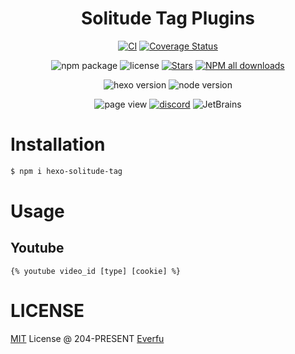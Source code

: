 <div align="center">

# Solitude Tag Plugins

[![CI](https://github.com/everfu/hexo-solitude-tag/actions/workflows/ci.yml/badge.svg?branch=main)](https://github.com/everfu/hexo-solitude-tag/actions/workflows/ci.yml)
[![Coverage Status](https://coveralls.io/repos/github/everfu/hexo-solitude-tag/badge.svg)](https://coveralls.io/github/everfu/hexo-solitude-tag)

![npm package](https://img.shields.io/npm/v/hexo-solitude-tag?style=for-the-badge)
![license](https://img.shields.io/github/license/everfu/hexo-solitude-tag?color=FF5531&style=for-the-badge)
[![Stars](https://img.shields.io/github/stars/everfu/hexo-solitude-tag?style=for-the-badge)](https://github.com/everfu/hexo-solitude-tag/stargazers)
[![NPM all downloads](https://img.shields.io/npm/dy/hexo-solitude-tag?color=white&style=for-the-badge)](https://www.npmjs.com/package/hexo-solitude-tag)

![hexo version](https://img.shields.io/badge/hexo-7.0.0+-blue?logo=hexo&logoColor=white&style=for-the-badge)
![node version](https://img.shields.io/badge/node-14.0.0+-white?logo=node.js&logoColor=white&style=for-the-badge)

![page view](https://komarev.com/ghpvc/?username=hexo-solitude-tag&abbreviated=true&style=for-the-badge)
[![discord](https://img.shields.io/discord/1266610921942548553?style=for-the-badge&logo=discord&label=discord&logoColor=white)](https://discord.gg/HZXAnK4Sut)
![JetBrains](https://img.shields.io/badge/jetbrains-support-black?logo=jetbrains&style=for-the-badge)

</div>

# Installation

```sh
$ npm i hexo-solitude-tag
```

# Usage

## Youtube

```ejs
{% youtube video_id [type] [cookie] %}
```

# LICENSE

[MIT](./LICENSE) License @ 204-PRESENT [Everfu](https://github.com/everfu)
